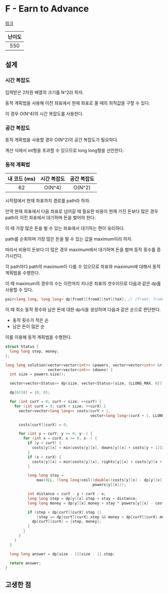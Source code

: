 # F - Earn to Advance

[링크](https://atcoder.jp/contests/abc344/tasks/abc344_f)

| 난이도 |
| :----: |
|  550   |

## 설계

### 시간 복잡도

입력받은 2차원 배열의 크기를 N^2라 하자.

동적 계획법을 사용해 이전 좌표에서 현재 좌표로 올 때의 최적값을 구할 수 있다.

이 경우 O(N^4)의 시간 복잡도를 사용한다.

### 공간 복잡도

동적 계획법을 사용할 경우 O(N^2)의 공간 복잡도가 필요하다.

계산 식에서 int형을 초과할 수 있으므로 long long형을 선언한다.

### 동적 계획법

| 내 코드 (ms) | 시간 복잡도 | 공간 복잡도 |
| :----------: | :---------: | :---------: |
|      62      |   O(N^4)    |   O(N^2)    |

시작점에서 현재 좌표까지 경로를 path라 하자.

만약 현재 좌표에서 다음 좌표로 넘어갈 때 필요한 비용이 현재 가진 돈보다 많은 경우 path의 이전 좌표에서 대기하며 돈을 벌어야 한다.

이 때 가장 많은 돈을 벌 수 있는 좌표에서 대기하는 편이 유리하다.

path를 순회하며 가장 많은 돈을 벌 수 있는 값을 maximum이라 하자.

따라서 비용이 돈보다 더 많은 경우 maximum에서 대기하며 돈을 벌며 동작 횟수를 증가시킨다.

각 path마다 path의 maximum이 다를 수 있으므로 좌표와 maximum에 대해서 동적 계획법을 수행한다.

이 때 maximum의 경우의 수는 이전까지 지나온 좌표의 갯수이므로 다음과 같은 dp를 사용할 수 있다.

```cpp
pair<long long, long long> dp[fromY][fromX][toY][toX]; // (fromY, fromX)가 maximum일때 (toY, toX)로 가는 최소 동작 횟수, 남은 돈
```

이 때 최소 동작 횟수와 남은 돈에 대한 dp식을 생성하며 다음과 같은 순으로 판단한다.

- 동작 횟수가 적은 순
- 남은 돈이 많은 순

이를 이용해 동적 계획법을 수행한다.

```cpp
struct Status {
  long long step, money;
};

long long solution(vector<vector<int>> &powers, vector<vector<int>> &rights,
                   vector<vector<int>> &downs) {
  int size = powers.size();

  vector<vector<Status>> dp(size, vector<Status>(size, {LLONG_MAX, 0}));

  dp[0][0] = {0, 0};

  for (int curY = 0; curY < size; ++curY) {
    for (int curX = 0; curX < size; ++curX) {
      vector<vector<long long>> costs(curY + 1,
                                      vector<long long>(curX + 1, LLONG_MAX));

      costs[curY][curX] = 0;

      for (int y = curY; y >= 0; y--) {
        for (int x = curX; x >= 0; x--) {
          if (y < curY) {
            costs[y][x] = min(costs[y][x], downs[y][x] + costs[y + 1][x]);
          }
          if (x < curX) {
            costs[y][x] = min(costs[y][x], rights[y][x] + costs[y][x + 1]);
          }

          long long stay =
              max(0LL, (long long)ceil((double)(costs[y][x] - dp[y][x].money) /
                                       powers[y][x]));

          int distance = curY - y + curX - x;
          long long step = dp[y][x].step + stay + distance;
          long long money = dp[y][x].money + stay * powers[y][x] - costs[y][x];

          if (step < dp[curY][curX].step ||
              (step == dp[curY][curX].step && money > dp[curY][curX].money)) {
            dp[curY][curX] = {step, money};
          }
        }
      }
    }
  }

  long long answer = dp[size - 1][size - 1].step;

  return answer;
}
```

## 고생한 점
